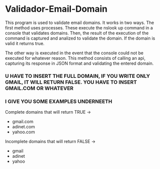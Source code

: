 # Validador-Email-Domain

This program is used to validate email domains. It works in two ways. The first method uses processes. These execute the nslook up command in a console that validates domains. Then, the result of the execution of the command is captured and analized to validate the domain. If the domain is valid it returns true.

The other way is executed in the event that the console could not be executed for whatever reason. This method consists of calling an api, capturing its response in JSON format and validating the entered domain.


### U HAVE TO INSERT THE FULL DOMAIN, IF YOU WRITE ONLY GMAIL, IT WILL RETURN FALSE. YOU HAVE TO INSERT GMAIL.COM OR WHATEVER
### I GIVE YOU SOME EXAMPLES UNDERNEETH

Complete domains that will return TRUE ->
- gmail.com
- adinet.com
- yahoo.com

Incomplete domains that will return FALSE ->
- gmail
- adinet
- yahoo
